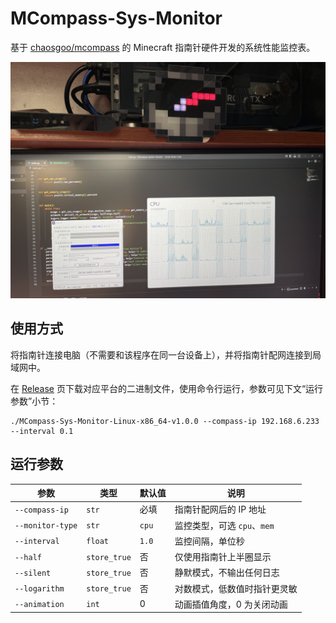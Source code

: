 # MCompass-Sys-Monitor

基于 [chaosgoo/mcompass](https://github.com/chaosgoo/mcompass) 的 Minecraft 指南针硬件开发的系统性能监控表。

![Preview](./images/preview.png)

## 使用方式

将指南针连接电脑（不需要和该程序在同一台设备上），并将指南针配网连接到局域网中。

在 [Release](https://github.com/ChrisKimZHT/MCompass-Sys-Monitor/releases) 页下载对应平台的二进制文件，使用命令行运行，参数可见下文“运行参数”小节：

```shell
./MCompass-Sys-Monitor-Linux-x86_64-v1.0.0 --compass-ip 192.168.6.233 --interval 0.1
```

## 运行参数

| 参数             | 类型         | 默认值 | 说明                         |
| ---------------- | ------------ | ------ | ---------------------------- |
| `--compass-ip`   | `str`        | 必填   | 指南针配网后的 IP 地址       |
| `--monitor-type` | `str`        | `cpu`  | 监控类型，可选 `cpu`、`mem`  |
| `--interval`     | `float`      | `1.0`  | 监控间隔，单位秒             |
| `--half`         | `store_true` | 否     | 仅使用指南针上半圈显示       |
| `--silent`       | `store_true` | 否     | 静默模式，不输出任何日志     |
| `--logarithm`    | `store_true` | 否     | 对数模式，低数值时指针更灵敏 |
| `--animation`    | `int`        | 0      | 动画插值角度，0 为关闭动画   |